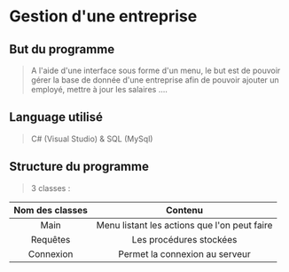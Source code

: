 # Gestion d'une entreprise #

## But du programme ## 
> A l'aide d'une interface sous forme d'un menu, le but est de pouvoir gérer la base de donnée d'une entreprise afin de pouvoir 
ajouter un employé, mettre à jour les salaires ....

## Language utilisé ##
> C# (Visual Studio) & SQL (MySql)

## Structure du programme ##
> 3 classes :

|Nom des classes|Contenu                                     |
|:-------------:|:------------------------------------------:|
|Main           |Menu listant les actions que l'on peut faire|
|Requêtes       |Les procédures stockées                     |
|Connexion      |Permet la connexion au serveur              |
